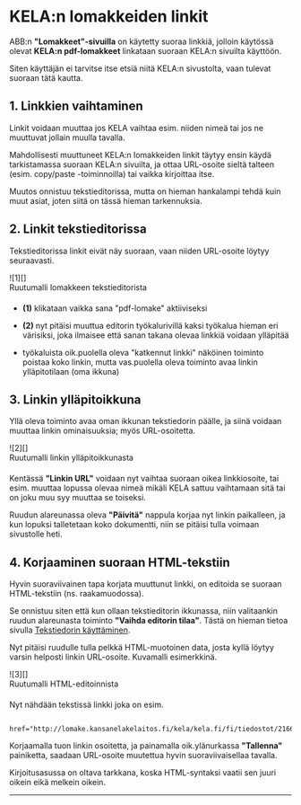 # KELA:n lomakkeiden linkit

ABB:n __"Lomakkeet"-sivuilla__ on käytetty suoraa linkkiä, jolloin käytössä olevat
__KELA:n pdf-lomakkeet__ linkataan suoraan KELA:n sivuilta käyttöön.

Siten käyttäjän ei tarvitse itse etsiä niitä KELA:n sivustolta, vaan tulevat suoraan tätä kautta.

## 1. Linkkien vaihtaminen

Linkit voidaan muuttaa jos KELA vaihtaa esim. niiden nimeä tai jos ne muuttuvat jollain muulla tavalla.

Mahdollisesti muuttuneet KELA:n lomakkeiden linkit täytyy ensin käydä tarkistamassa suoraan
KELA:n sivuilta, ja ottaa URL-osoite sieltä talteen (esim. copy/paste -toiminnoilla) tai vaikka kirjoittaa itse.

Muutos onnistuu tekstieditorissa, mutta on hieman hankalampi tehdä kuin  muut asiat, joten
siitä on tässä hieman tarkennuksia.

## 2. Linkit tekstieditorissa

Tekstieditorissa linkit eivät näy suoraan, vaan niiden URL-osoite löytyy seuraavasti.

<figure class="fig-n border" style="margin:0 0 20px 0">
![1][]
<figcaption>Ruutumalli lomakkeen tekstieditorista</figcaption>
</figure>

* __(1)__ klikataan vaikka sana "pdf-lomake" aktiiviseksi

* __(2)__ nyt pitäisi muuttua editorin työkalurivillä kaksi työkalua hieman eri värisiksi, joka
ilmaisee että sanan takana olevaa linkkiä voidaan ylläpitää

* työkaluista oik.puolella oleva "katkennut linkki" näköinen toiminto poistaa koko linkin,
mutta vas.puolella oleva toiminto avaa linkin ylläpitotilaan (oma ikkuna)

## 3. Linkin ylläpitoikkuna

Yllä oleva toiminto avaa oman ikkunan tekstiedorin päälle, ja siinä voidaan muuttaa linkin
ominaisuuksia; myös URL-osoitetta.

<figure class="fig-n border" style="margin:0 0 20px 0">
![2][]
<figcaption>Ruutumalli linkin ylläpitoikkunasta</figcaption>
</figure>

Kentässä __"Linkin URL"__ voidaan nyt vaihtaa suoraan oikea linkkiosoite, tai esim. muuttaa lopussa olevaa nimeä
mikäli KELA sattuu vaihtamaan sitä tai on joku muu syy muuttaa se toiseksi.

Ruudun alareunassa oleva __"Päivitä"__ nappula korjaa nyt linkin paikalleen, ja kun lopuksi talletetaan koko
dokumentti, niin se pitäisi tulla voimaan sivustolle heti.


## 4. Korjaaminen suoraan HTML-tekstiin

Hyvin suoraviivainen tapa korjata muuttunut linkki, on editoida se suoraan HTML-tekstiin (ns. raakamuodossa).

Se onnistuu siten että kun ollaan tekstieditorin ikkunassa, niin valitaankin ruudun alareunasta
toiminto __"Vaihda editorin tilaa"__. Tästä on hieman tietoa sivulla [Tekstiedorin käyttäminen][10].

Nyt pitäisi ruudulle tulla pelkkä HTML-muotoinen data, josta kyllä löytyy varsin helposti
linkin URL-osoite. Kuvamalli esimerkkinä.

<figure class="fig-n border" style="margin:0 0 20px 0">
![3][]
<figcaption>Ruutumalli HTML-editoinnista</figcaption>
</figure>

Nyt nähdään tekstissä linkki joka on esim.

````
 href="http://lomake.kansanelakelaitos.fi/kela/kela.fi/fi/tiedostot/21664/SV127_W.pdf
````

Korjaamalla tuon linkin osoitetta, ja painamalla oik.ylänurkassa __"Tallenna"__ painiketta,
saadaan URL-osoite muutettua hyvin suoraviivaisellaa tavalla.

Kirjoitusasussa on oltava tarkkana, koska HTML-syntaksi vaatii sen juuri oikein eikä melkein oikein.


----

[1]: kuvat/kuva71.png "Ruutumalli"
[2]: kuvat/kuva72.png "Ruutumalli"
[3]: kuvat/kuva73.png "Ruutumalli HTML-muotoisesta editoinnista"
[10]: pages/tekstieditorin-kaytto.md



